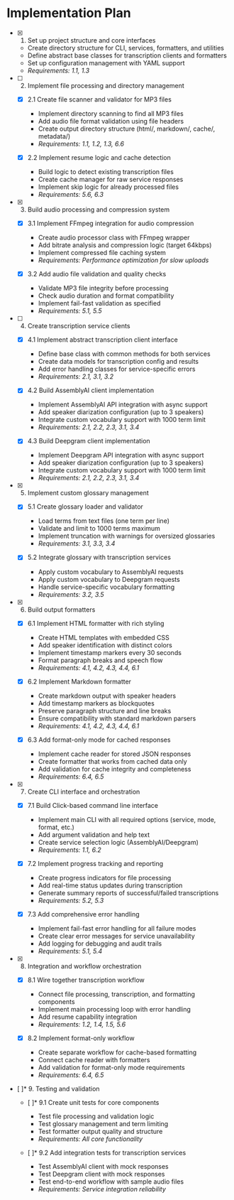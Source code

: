# Implementation Plan

- [x] 1. Set up project structure and core interfaces
  - Create directory structure for CLI, services, formatters, and utilities
  - Define abstract base classes for transcription clients and formatters
  - Set up configuration management with YAML support
  - _Requirements: 1.1, 1.3_

- [ ] 2. Implement file processing and directory management
  - [x] 2.1 Create file scanner and validator for MP3 files
    - Implement directory scanning to find all MP3 files
    - Add audio file format validation using file headers
    - Create output directory structure (html/, markdown/, cache/, metadata/)
    - _Requirements: 1.1, 1.2, 1.3, 6.6_

  - [x] 2.2 Implement resume logic and cache detection
    - Build logic to detect existing transcription files
    - Create cache manager for raw service responses
    - Implement skip logic for already processed files
    - _Requirements: 5.6, 6.3_

- [x] 3. Build audio processing and compression system
  - [x] 3.1 Implement FFmpeg integration for audio compression
    - Create audio processor class with FFmpeg wrapper
    - Add bitrate analysis and compression logic (target 64kbps)
    - Implement compressed file caching system
    - _Requirements: Performance optimization for slow uploads_

  - [x] 3.2 Add audio file validation and quality checks
    - Validate MP3 file integrity before processing
    - Check audio duration and format compatibility
    - Implement fail-fast validation as specified
    - _Requirements: 5.1, 5.5_

- [ ] 4. Create transcription service clients
  - [x] 4.1 Implement abstract transcription client interface
    - Define base class with common methods for both services
    - Create data models for transcription config and results
    - Add error handling classes for service-specific errors
    - _Requirements: 2.1, 3.1, 3.2_

  - [x] 4.2 Build AssemblyAI client implementation
    - Implement AssemblyAI API integration with async support
    - Add speaker diarization configuration (up to 3 speakers)
    - Integrate custom vocabulary support with 1000 term limit
    - _Requirements: 2.1, 2.2, 2.3, 3.1, 3.4_

  - [x] 4.3 Build Deepgram client implementation
    - Implement Deepgram API integration with async support
    - Add speaker diarization configuration (up to 3 speakers)
    - Integrate custom vocabulary support with 1000 term limit
    - _Requirements: 2.1, 2.2, 2.3, 3.1, 3.4_

- [x] 5. Implement custom glossary management
  - [x] 5.1 Create glossary loader and validator
    - Load terms from text files (one term per line)
    - Validate and limit to 1000 terms maximum
    - Implement truncation with warnings for oversized glossaries
    - _Requirements: 3.1, 3.3, 3.4_

  - [x] 5.2 Integrate glossary with transcription services
    - Apply custom vocabulary to AssemblyAI requests
    - Apply custom vocabulary to Deepgram requests
    - Handle service-specific vocabulary formatting
    - _Requirements: 3.2, 3.5_

- [x] 6. Build output formatters
  - [x] 6.1 Implement HTML formatter with rich styling
    - Create HTML templates with embedded CSS
    - Add speaker identification with distinct colors
    - Implement timestamp markers every 30 seconds
    - Format paragraph breaks and speech flow
    - _Requirements: 4.1, 4.2, 4.3, 4.4, 6.1_

  - [x] 6.2 Implement Markdown formatter
    - Create markdown output with speaker headers
    - Add timestamp markers as blockquotes
    - Preserve paragraph structure and line breaks
    - Ensure compatibility with standard markdown parsers
    - _Requirements: 4.1, 4.2, 4.3, 4.4, 6.1_

  - [x] 6.3 Add format-only mode for cached responses
    - Implement cache reader for stored JSON responses
    - Create formatter that works from cached data only
    - Add validation for cache integrity and completeness
    - _Requirements: 6.4, 6.5_

- [x] 7. Create CLI interface and orchestration
  - [x] 7.1 Build Click-based command line interface
    - Implement main CLI with all required options (service, mode, format, etc.)
    - Add argument validation and help text
    - Create service selection logic (AssemblyAI/Deepgram)
    - _Requirements: 1.1, 6.2_

  - [x] 7.2 Implement progress tracking and reporting
    - Create progress indicators for file processing
    - Add real-time status updates during transcription
    - Generate summary reports of successful/failed transcriptions
    - _Requirements: 5.2, 5.3_

  - [x] 7.3 Add comprehensive error handling
    - Implement fail-fast error handling for all failure modes
    - Create clear error messages for service unavailability
    - Add logging for debugging and audit trails
    - _Requirements: 5.1, 5.4_

- [x] 8. Integration and workflow orchestration
  - [x] 8.1 Wire together transcription workflow
    - Connect file processing, transcription, and formatting components
    - Implement main processing loop with error handling
    - Add resume capability integration
    - _Requirements: 1.2, 1.4, 1.5, 5.6_

  - [x] 8.2 Implement format-only workflow
    - Create separate workflow for cache-based formatting
    - Connect cache reader with formatters
    - Add validation for format-only mode requirements
    - _Requirements: 6.4, 6.5_

- [ ]* 9. Testing and validation
  - [ ]* 9.1 Create unit tests for core components
    - Test file processing and validation logic
    - Test glossary management and term limiting
    - Test formatter output quality and structure
    - _Requirements: All core functionality_

  - [ ]* 9.2 Add integration tests for transcription services
    - Test AssemblyAI client with mock responses
    - Test Deepgram client with mock responses
    - Test end-to-end workflow with sample audio files
    - _Requirements: Service integration reliability_